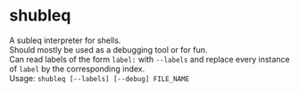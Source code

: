 # shubleq

A subleq interpreter for shells.<br>
Should mostly be used as a debugging tool or for fun.<br>
Can read labels of the form `label:` with `--labels` and replace every instance of `label` by the corresponding index.<br>
Usage: `shubleq [--labels] [--debug] FILE_NAME`
